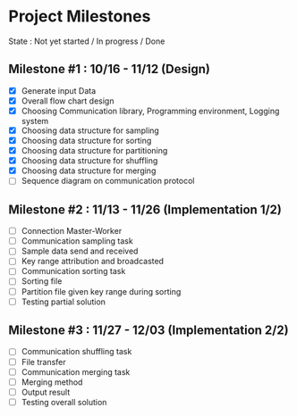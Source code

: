 # Project Milestones

State : Not yet started / In progress / Done

## Milestone #1 : 10/16 - 11/12 (Design)

- [x] Generate input Data
- [x] Overall flow chart design
- [x] Choosing Communication library, Programming environment, Logging system
- [x] Choosing data structure for sampling
- [x] Choosing data structure for sorting
- [x] Choosing data structure for partitioning
- [x] Choosing data structure for shuffling
- [x] Choosing data structure for merging
- [ ] Sequence diagram on communication protocol

## Milestone #2 : 11/13 - 11/26 (Implementation 1/2)

- [ ] Connection Master-Worker
- [ ] Communication sampling task
- [ ] Sample data send and received
- [ ] Key range attribution and broadcasted
- [ ] Communication sorting task
- [ ] Sorting file
- [ ] Partition file given key range during sorting
- [ ] Testing partial solution

## Milestone #3 : 11/27 - 12/03 (Implementation 2/2)

- [ ] Communication shuffling task
- [ ] File transfer
- [ ] Communication merging task
- [ ] Merging method
- [ ] Output result
- [ ] Testing overall solution
